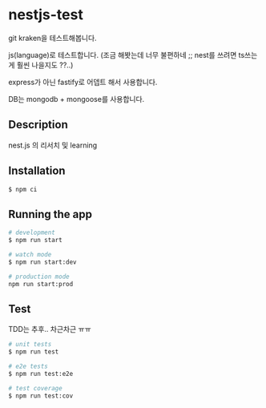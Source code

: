 # nestjs-test

git kraken을 테스트해봅니다.

js(language)로 테스트합니다. (조금 해봣는데 너무 불편하네 ;; nest를 쓰려면 ts쓰는게 훨씬 나을지도 ??..)

express가 아닌 fastify로 어뎁트 해서 사용합니다.

DB는 mongodb + mongoose를 사용합니다.

## Description

nest.js 의 리서치 및 learning

## Installation

```bash
$ npm ci
```

## Running the app

```bash
# development
$ npm run start

# watch mode
$ npm run start:dev

# production mode
npm run start:prod
```

## Test

TDD는 추후.. 차근차근 ㅠㅠ

```bash
# unit tests
$ npm run test

# e2e tests
$ npm run test:e2e

# test coverage
$ npm run test:cov
```
